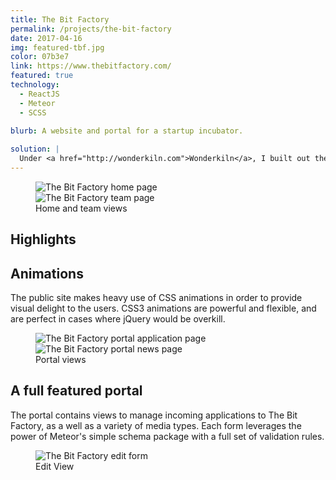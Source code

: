 ```yaml
---
title: The Bit Factory
permalink: /projects/the-bit-factory
date: 2017-04-16
img: featured-tbf.jpg
color: 07b3e7
link: https://www.thebitfactory.com/
featured: true
technology:
  - ReactJS
  - Meteor
  - SCSS
  
blurb: A website and portal for a startup incubator.

solution: |
  Under <a href="http://wonderkiln.com">Wonderkiln</a>, I built out the new site for The Bit Factory. The project not only contains a striking public facing site, it also includes a full featured portal for admin users to manage news posts, events, users, and more.
---
```

<figure class="projects__image-wrapper row row--full" style="background-color: #{{ page.color }}">
  <div class="projects__col--half">
    <img class="projects__image" src="{{ site.imgurl }}tbf-home-s.png" alt="The Bit Factory home page">
  </div>
  <div class="projects__col--half">
    <img class="projects__image" src="{{ site.imgurl }}tbf-team-s.png" alt="The Bit Factory team page">
  </div>
  <figcaption class="projects__caption">
    Home and team views
  </figcaption>
</figure>

<div class="row">
  <section class="text-block">
    <h2>Highlights</h2>
    <h2 class="subheading">Animations</h2>
    <p>The public site makes heavy use of CSS animations in order to provide visual delight to the users. CSS3 animations are powerful and flexible, and are perfect in cases where jQuery would be overkill.</p>
  </section>
</div>

<figure class="projects__image-wrapper row row--full" style="background-color: #{{ page.color }}">
  <div class="projects__col--half">
    <img class="projects__image" src="{{ site.imgurl }}tbf-portal-application.png" alt="The Bit Factory portal application page">
  </div>
  <div class="projects__col--half">
    <img class="projects__image" src="{{ site.imgurl }}tbf-portal-news.png" alt="The Bit Factory portal news page">
  </div>
  <figcaption class="projects__caption">
    Portal views
  </figcaption>
</figure>

<div class="row">
  <section class="text-block">
    <h2 class="subheading">A full featured portal</h2>
    <p>The portal contains views to manage incoming applications to The Bit Factory, as a well as a variety of media types. Each form leverages the power of Meteor's simple schema package with a full set of validation rules.</p>
  </section>
</div>

<figure class="projects__image-wrapper row row--full" style="background-color: #{{ page.color }}">
  <img class="projects__image" src="{{ site.imgurl }}tbf-portal-edit.png" alt="The Bit Factory edit form">
  <figcaption class="projects__caption">
    Edit View
  </figcaption>
</figure>